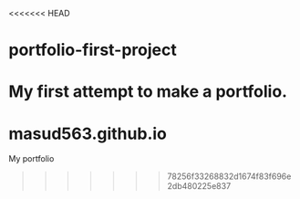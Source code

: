 <<<<<<< HEAD
# portfolio-first-project
My first attempt to make a portfolio.
=======
# masud563.github.io
My portfolio
>>>>>>> 78256f33268832d1674f83f696e2db480225e837
